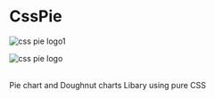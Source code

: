 # CssPie
![css pie logo1](https://user-images.githubusercontent.com/14062867/159156817-acd37687-7b80-49ee-b6f0-8bca7f7a5a7d.png)

![css pie logo](https://user-images.githubusercontent.com/14062867/159156583-fa3b16af-8c52-47b0-afba-c2f9a9249c6a.png)

<br>Pie chart and Doughnut charts Libary using pure CSS
